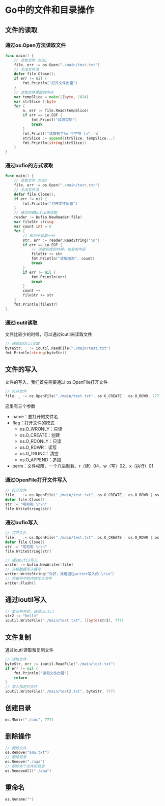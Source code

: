 # Go中的文件和目录操作

## 文件的读取

###  通过os.Open方法读取文件

```go
func main() {
	// 读取文件 方法1
	file, err := os.Open("./main/test.txt")
	// 关闭文件流
	defer file.Close();
	if err != nil {
		fmt.Println("打开文件出错")
	}
	// 读取文件里面的内容
	var tempSlice = make([]byte, 1024)
	var strSlice []byte
	for {
		n, err := file.Read(tempSlice)
		if err == io.EOF {
			fmt.Printf("读取完毕")
			break
		}
		fmt.Printf("读取到了%v 个字节 \n", n)
		strSlice := append(strSlice, tempSlice...)
		fmt.Println(string(strSlice))
	}
}
```

### 通过bufio的方式读取

```go
func main() {
	// 读取文件 方法2
	file, err := os.Open("./main/test.txt")
	// 关闭文件流
	defer file.Close();
	if err != nil {
		fmt.Println("打开文件出错")
	}
	// 通过创建bufio来读取
	reader := bufio.NewReader(file)
	var fileStr string
	var count int = 0
	for {
		// 相当于读取一行
		str, err := reader.ReadString('\n')
		if err == io.EOF {
			// 读取完成的时候，也会有内容
			fileStr += str
			fmt.Println("读取结束", count)
			break
		}
		if err != nil {
			fmt.Println(err)
			break
		}
		count ++
		fileStr += str
	}
	fmt.Println(fileStr)
}
```

### 通过ioutil读取

文件比较少的时候，可以通过ioutil来读取文件

```go
// 通过IOUtil读取
byteStr, _ := ioutil.ReadFile("./main/test.txt")
fmt.Println(string(byteStr))
```

## 文件的写入

文件的写入，我们首先需要通过 os.OpenFile打开文件

```go
// 打开文件
file, _ := os.OpenFile("./main/test.txt", os.O_CREATE | os.O_RDWR, 777)
```

这里有三个参数

- name：要打开的文件名
- flag：打开文件的模式
  - os.O_WRONLY：只读
  - os.O_CREATE：创建
  - os.O_RDONLY：只读
  - os.O_RDWR：读写
  - os.O_TRUNC：清空
  - os.O_APPEND：追加
- perm：文件权限，一个八进制数，r（读）04，w（写）02，x（执行）01

### 通过OpenFile打开文件写入

```go
// 打开文件
file, _ := os.OpenFile("./main/test.txt", os.O_CREATE | os.O_RDWR | os.O_APPEND, 777)
defer file.Close()
str := "啦啦啦 \r\n"
file.WriteString(str)
```

### 通过bufio写入

```go
// 打开文件
file, _ := os.OpenFile("./main/test.txt", os.O_CREATE | os.O_RDWR | os.O_APPEND, 777)
defer file.Close()
str := "啦啦啦 \r\n"
file.WriteString(str)

// 通过bufio写入
writer := bufio.NewWriter(file)
// 先将数据写入缓存
writer.WriteString("你好，我是通过writer写入的 \r\n")
// 将缓存中的内容写入文件
writer.Flush()	
```

## 通过ioutil写入

```go
// 第三种方式，通过ioutil
str2 := "hello"
ioutil.WriteFile("./main/test.txt", []byte(str2), 777)
```

## 文件复制

通过ioutil读取和复制文件

```go
// 读取文件
byteStr, err := ioutil.ReadFile("./main/test.txt")
if err != nil {
    fmt.Println("读取文件出错")
    return
}
// 写入指定的文件
ioutil.WriteFile("./main/test2.txt", byteStr, 777)
```

## 创建目录

```go
os.Mkdir("./abc", 777)
```

## 删除操作

```go
// 删除文件
os.Remove("aaa.txt")
// 删除目录
os.Remove("./aaa")
// 删除多个文件和目录
os.RemoveAll("./aaa")
```

## 重命名

```go
os.Rename("")
```

